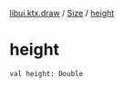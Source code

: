 [libui.ktx.draw](../README.md) / [Size](README.md) / [height](height.md)

# height

`val height: Double`